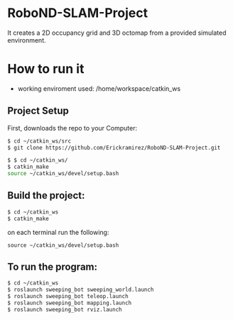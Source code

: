 # RoboND-SLAM-Project
It creates a 2D occupancy grid and 3D octomap from a provided simulated environment.

# How to run it
* working enviroment used: /home/workspace/catkin_ws

## Project Setup
First, downloads the repo to your Computer:
```sh
$ cd ~/catkin_ws/src
$ git clone https://github.com/Erickramirez/RoboND-SLAM-Project.git
```
```sh
$ $ cd ~/catkin_ws/
$ catkin_make
source ~/catkin_ws/devel/setup.bash
```

## Build the project:
```sh
$ cd ~/catkin_ws
$ catkin_make
```
on each terminal run the following:
```
source ~/catkin_ws/devel/setup.bash
```

## To run the program:
```sh
$ cd ~/catkin_ws
$ roslaunch sweeping_bot sweeping_world.launch
$ roslaunch sweeping_bot teleop.launch
$ roslaunch sweeping_bot mapping.launch
$ roslaunch sweeping_bot rviz.launch
```
